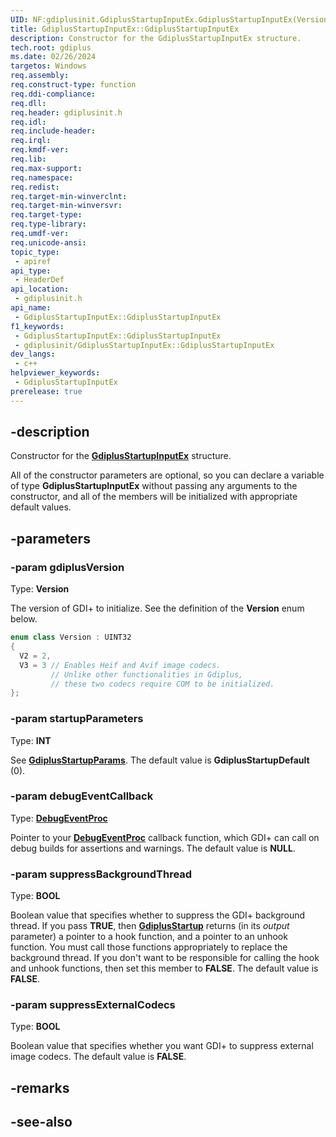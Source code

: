 ```yaml
---
UID: NF:gdiplusinit.GdiplusStartupInputEx.GdiplusStartupInputEx(Version,INT,DebugEventProc,BOOL,BOOL)
title: GdiplusStartupInputEx::GdiplusStartupInputEx
description: Constructor for the GdiplusStartupInputEx structure.
tech.root: gdiplus
ms.date: 02/26/2024
targetos: Windows
req.assembly: 
req.construct-type: function
req.ddi-compliance: 
req.dll: 
req.header: gdiplusinit.h
req.idl: 
req.include-header: 
req.irql: 
req.kmdf-ver: 
req.lib: 
req.max-support: 
req.namespace: 
req.redist: 
req.target-min-winverclnt: 
req.target-min-winversvr: 
req.target-type: 
req.type-library: 
req.umdf-ver: 
req.unicode-ansi: 
topic_type:
 - apiref
api_type:
 - HeaderDef
api_location:
 - gdiplusinit.h
api_name:
 - GdiplusStartupInputEx::GdiplusStartupInputEx
f1_keywords:
 - GdiplusStartupInputEx::GdiplusStartupInputEx
 - gdiplusinit/GdiplusStartupInputEx::GdiplusStartupInputEx
dev_langs:
 - c++
helpviewer_keywords:
 - GdiplusStartupInputEx
prerelease: true
---
```


## -description

Constructor for the [**GdiplusStartupInputEx**](./ns-gdiplusinit-gdiplusstartupinputex.md) structure.

All of the constructor parameters are optional, so you can declare a variable of type **GdiplusStartupInputEx** without passing any arguments to the constructor, and all of the members will be initialized with appropriate default values.

## -parameters

### -param gdiplusVersion

Type: **Version**

The version of GDI+ to initialize. See the definition of the **Version** enum below.

```cpp
enum class Version : UINT32
{
  V2 = 2,
  V3 = 3 // Enables Heif and Avif image codecs.
         // Unlike other functionalities in Gdiplus,
         // these two codecs require COM to be initialized.
};
```

### -param startupParameters

Type: **INT**

See [**GdiplusStartupParams**](./ne-gdiplusinit-gdiplusstartupparams.md). The default value is **GdiplusStartupDefault** (0).

### -param debugEventCallback

Type: **[DebugEventProc](./nc-gdiplusinit-debugeventproc.md)**

Pointer to your [**DebugEventProc**](./nc-gdiplusinit-debugeventproc.md) callback function, which GDI+ can call on debug builds for assertions and warnings. The default value is **NULL**.

### -param suppressBackgroundThread

Type: **BOOL**

Boolean value that specifies whether to suppress the GDI+ background thread. If you pass **TRUE**, then [**GdiplusStartup**](./nf-gdiplusinit-gdiplusstartup.md) returns (in its *output* parameter) a pointer to a hook function, and a pointer to an unhook function. You must call those functions appropriately to replace the background thread. If you don't want to be responsible for calling the hook and unhook functions, then set this member to **FALSE**. The default value is **FALSE**.

### -param suppressExternalCodecs

Type: **BOOL**

Boolean value that specifies whether you want GDI+ to suppress external image codecs. The default value is **FALSE**.

## -remarks

## -see-also
